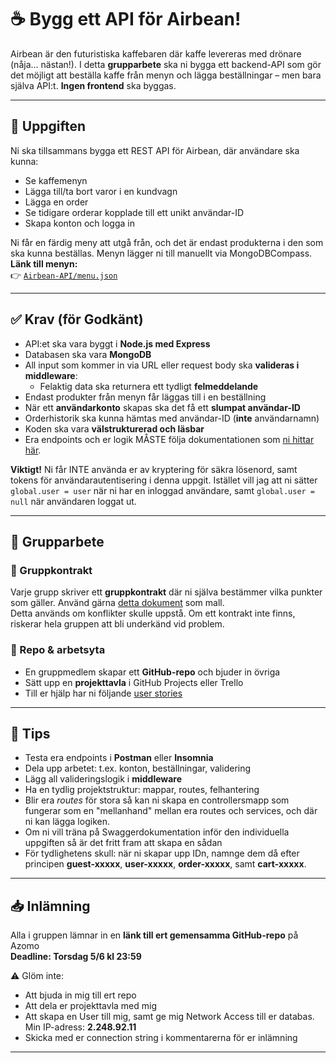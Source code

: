 # ☕ Bygg ett API för Airbean!

Airbean är den futuristiska kaffebaren där kaffe levereras med drönare (nåja… nästan!). I detta **grupparbete** ska ni bygga ett backend-API som gör det möjligt att beställa kaffe från menyn och lägga beställningar – men bara själva API:t. **Ingen frontend** ska byggas.

---

## 🧩 Uppgiften

Ni ska tillsammans bygga ett REST API för Airbean, där användare ska kunna:

- Se kaffemenyn  
- Lägga till/ta bort varor i en kundvagn
- Lägga en order
- Se tidigare orderar kopplade till ett unikt användar-ID  
- Skapa konton och logga in  

Ni får en färdig meny att utgå från, och det är endast produkterna i den som ska kunna beställas. Menyn lägger ni till manuellt via MongoDBCompass.  
**Länk till menyn:**  
👉 [`Airbean-API/menu.json`](Airbean-API/menu.json)

---

## ✅ Krav (för Godkänt)

- API:et ska vara byggt i **Node.js med Express**
- Databasen ska vara **MongoDB**  
- All input som kommer in via URL eller request body ska **valideras i middleware**:
  - Felaktig data ska returnera ett tydligt **felmeddelande**
- Endast produkter från menyn får läggas till i en beställning
- När ett **användarkonto** skapas ska det få ett **slumpat användar-ID**  
- Orderhistorik ska kunna hämtas med användar-ID (**inte** användarnamn)
- Koden ska vara **välstrukturerad och läsbar**
- Era endpoints och er logik MÅSTE följa dokumentationen som [ni hittar här](https://gist.github.com/Santosnr6/82cb658f21006799767cea1f1f90fd53).

**Viktigt!**
Ni får INTE använda er av kryptering för säkra lösenord, samt tokens för användarautentisering i denna uppgit. Istället vill jag att ni sätter ```global.user = user``` när ni har en inloggad användare, samt ```global.user = null``` när användaren loggat ut.

---

## 👥 Grupparbete

### 📄 Gruppkontrakt

Varje grupp skriver ett **gruppkontrakt** där ni själva bestämmer vilka punkter som gäller. Använd gärna [detta dokument](https://docs.google.com/document/d/1HZc1a_mxGOrEE77rFTZ3LydQ_zZfBlfm/edit?usp=sharing&ouid=117251319654116712560&rtpof=true&sd=true) som mall.  
Detta används om konflikter skulle uppstå. Om ett kontrakt inte finns, riskerar hela gruppen att bli underkänd vid problem.

### 📁 Repo & arbetsyta

- En gruppmedlem skapar ett **GitHub-repo** och bjuder in övriga
- Sätt upp en **projekttavla** i GitHub Projects eller Trello  
- Till er hjälp har ni följande [user stories](https://github.com/users/Santosnr6/projects/27)

---

## 🧪 Tips

- Testa era endpoints i **Postman** eller **Insomnia**
- Dela upp arbetet: t.ex. konton, beställningar, validering
- Lägg all valideringslogik i **middleware**
- Ha en tydlig projektstruktur: mappar, routes, felhantering
- Blir era *routes* för stora så kan ni skapa en controllersmapp som fungerar som en "mellanhand" mellan era routes och services, och där ni kan lägga logiken.
- Om ni vill träna på Swaggerdokumentation inför den individuella uppgiften så är det fritt fram att skapa en sådan
- För tydlighetens skull: när ni skapar upp IDn, namnge dem då efter principen **guest-xxxxx**, **user-xxxxx**, **order-xxxxx**, samt **cart-xxxxx**.

---

## 📥 Inlämning

Alla i gruppen lämnar in en **länk till ert gemensamma GitHub-repo** på Azomo  
**Deadline: Torsdag 5/6 kl 23:59**

⚠️ Glöm inte:
- Att bjuda in mig till ert repo
- Att dela er projekttavla med mig
- Att skapa en User till mig, samt ge mig Network Access till er databas. Min IP-adress: **2.248.92.11**
- Skicka med er connection string i kommentarerna för er inlämning

---
